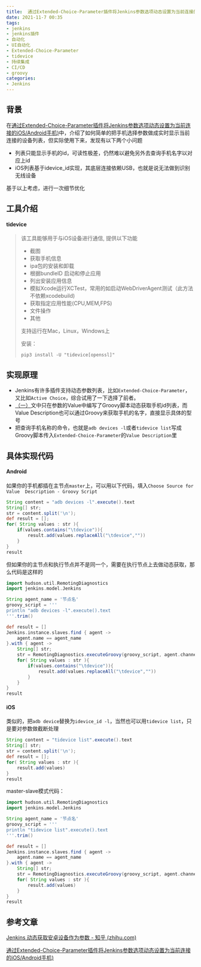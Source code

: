 ```yaml
---
title:  通过Extended-Choice-Parameter插件将Jenkins参数选项动态设置为当前连接的iOS/Android手机(二)
date: 2021-11-7 00:35
tags:
- jenkins
- jenkins插件
- 自动化
- UI自动化
- Extended-Choice-Parameter
- tidevice
- 持续集成
- CI/CD
- groovy
categories:
- Jenkins
---
```



## 背景

在[通过Extended-Choice-Parameter插件将Jenkins参数选项动态设置为当前连接的iOS/Android手机)](https://yanbo92.site/jenkins-extended-choice-parameter/)中，介绍了如何简单的把手机选择参数做成实时显示当前连接的设备列表，但实际使用下来，发现有以下两个小问题

- 列表只能显示手机的id，可读性极差，仍然难以避免另外去查询手机名字以对应上id
- iOS列表基于idevice_id实现，其底层连接依赖USB，也就是说无法做到识别无线设备

基于以上考虑，进行一次细节优化
<!-- more -->





## 工具介绍

#### tidevice

> 该工具能够用于与iOS设备进行通信, 提供以下功能
>
> - 截图
> - 获取手机信息
> - ipa包的安装和卸载
> - 根据bundleID 启动和停止应用
> - 列出安装应用信息
> - 模拟Xcode运行XCTest，常用的如启动WebDriverAgent测试（此方法不依赖xcodebuild)
> - 获取指定应用性能(CPU,MEM,FPS)
> - 文件操作
> - 其他
>
> 支持运行在Mac，Linux，Windows上
>
> 
>
> 安装：
>
> ```shell
> pip3 install -U "tidevice[openssl]"
> ```





## 实现原理

- Jenkins有许多插件支持动态参数列表，比如`Extended-Choice-Parameter`，又比如`Active Choice`，综合试用了一下选择了前者。
- [（一）](https://yanbo92.site/jenkins-extended-choice-parameter/)文中只在参数的Value中编写了Groovy脚本动态获取手机id列表，而Value Description也可以通过Groovy来获取手机的名字，直接显示具体的型号
- 把查询手机名称的命令，也就是`adb devices -l`或者`tidevice list`写成Groovy脚本传入`Extended-Choice-Parameter`的`Value Description`里



## 具体实现代码

#### Android

如果你的手机都插在主节点`master`上，可以用以下代码，填入`Choose Source for Value  Description - Groovy Script`

```groovy
String content = "adb devices -l".execute().text
String[] str;
str = content.split('\n'); 
def result = [];
for( String values : str ){
    if(values.contains("\tdevice")){
        result.add(values.replaceAll("\tdevice",""))
    }
}
result
```



但如果你的主节点和执行节点并不是同一个，需要在执行节点上去做动态获取，那么代码是这样的

```groovy
import hudson.util.RemotingDiagnostics
import jenkins.model.Jenkins

String agent_name = '节点名'
groovy_script = '''
println "adb devices -l".execute().text
'''.trim()

def result = []
Jenkins.instance.slaves.find { agent ->
    agent.name == agent_name
}.with { agent ->
    String[] str;
	str = RemotingDiagnostics.executeGroovy(groovy_script, agent.channel).split('\n');
	for( String values : str ){
	    if(values.contains("\tdevice")){
	        result.add(values.replaceAll("\tdevice",""))
	    }
	}
}
result
```



#### iOS

类似的，把`adb device`替换为`idevice_id -l`，当然也可以用`tidevice list`，只是要对参数做截断处理

```groovy
String content = "tidevice list".execute().text
String[] str;
str = content.split('\n'); 
def result = [];
for( String values : str ){ 
    result.add(values)
}
result
```



master-slave模式代码：

```groovy
import hudson.util.RemotingDiagnostics
import jenkins.model.Jenkins

String agent_name = '节点名'
groovy_script = '''
println "tidevice list".execute().text
'''.trim()

def result = []
Jenkins.instance.slaves.find { agent ->
    agent.name == agent_name
}.with { agent ->
    String[] str;
	str = RemotingDiagnostics.executeGroovy(groovy_script, agent.channel).split('\n');
	for( String values : str ){
	    result.add(values)   
	}
}
result
```



## 参考文章

[Jenkins 动态获取安卓设备作为参数 - 知乎 (zhihu.com)](https://zhuanlan.zhihu.com/p/148957030)

[通过Extended-Choice-Parameter插件将Jenkins参数选项动态设置为当前连接的iOS/Android手机)](https://yanbo92.site/jenkins-extended-choice-parameter/)

